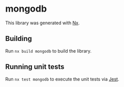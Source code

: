 # mongodb

This library was generated with [Nx](https://nx.dev).

## Building

Run `nx build mongodb` to build the library.

## Running unit tests

Run `nx test mongodb` to execute the unit tests via [Jest](https://jestjs.io).
